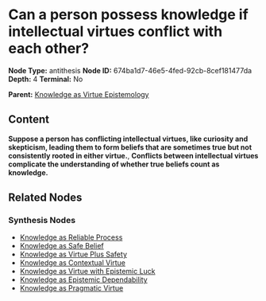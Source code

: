 # Can a person possess knowledge if intellectual virtues conflict with each other?

**Node Type:** antithesis
**Node ID:** 674ba1d7-46e5-4fed-92cb-8cef181477da
**Depth:** 4
**Terminal:** No

**Parent:** [Knowledge as Virtue Epistemology](knowledge-as-virtue-epistemology-synthesis-9724849d-388f-4c53-86f4-d690288597bd.md)

## Content

**Suppose a person has conflicting intellectual virtues, like curiosity and skepticism, leading them to form beliefs that are sometimes true but not consistently rooted in either virtue.**, **Conflicts between intellectual virtues complicate the understanding of whether true beliefs count as knowledge.**

## Related Nodes

### Synthesis Nodes

- [Knowledge as Reliable Process](knowledge-as-reliable-process-synthesis-c937a35c-53d2-41c9-abae-b2fb5723de64.md)
- [Knowledge as Safe Belief](knowledge-as-safe-belief-synthesis-eb05d07c-1a46-4aa3-8772-6db0d85f4b95.md)
- [Knowledge as Virtue Plus Safety](knowledge-as-virtue-plus-safety-synthesis-3e0fdd62-1099-4383-a449-49fb31c804c0.md)
- [Knowledge as Contextual Virtue](knowledge-as-contextual-virtue-synthesis-09ea79c2-9825-4b57-bfca-b3eb658f416f.md)
- [Knowledge as Virtue with Epistemic Luck](knowledge-as-virtue-with-epistemic-luck-synthesis-7683719e-d440-4736-85c2-370cb39eab97.md)
- [Knowledge as Epistemic Dependability](knowledge-as-epistemic-dependability-synthesis-7a1649b5-5e5d-4a4b-9173-567189a96b20.md)
- [Knowledge as Pragmatic Virtue](knowledge-as-pragmatic-virtue-synthesis-6a9777e8-2035-4649-ba94-b921e4d132bd.md)
